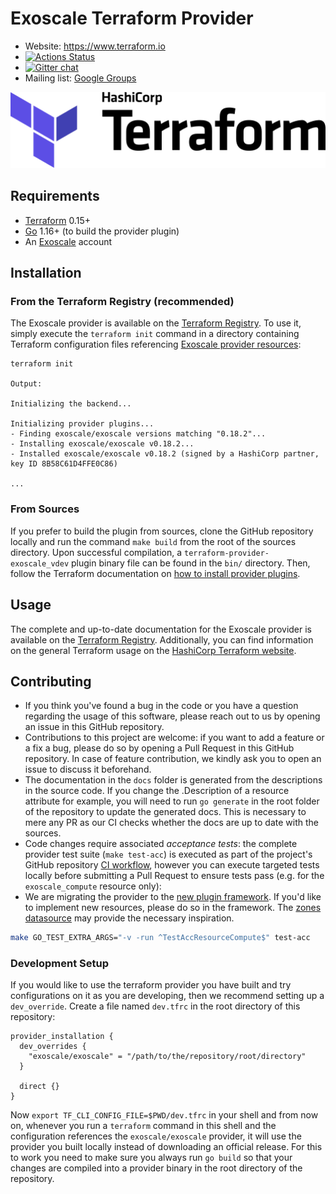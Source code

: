 # Exoscale Terraform Provider

- Website: https://www.terraform.io
- [![Actions Status](https://github.com/exoscale/terraform-provider-exoscale/workflows/run-acceptance-tests/badge.svg?branch=master)](https://github.com/exoscale/terraform-provider-exoscale/actions?query=workflow%3Arun-acceptance-tests+branch%3Amaster)
- [![Gitter chat](https://badges.gitter.im/hashicorp-terraform/Lobby.png)](https://gitter.im/hashicorp-terraform/Lobby)
- Mailing list: [Google Groups](http://groups.google.com/group/terraform-tool)

<img src="https://raw.githubusercontent.com/hashicorp/terraform-website/master/public/img/logo-hashicorp.svg" width="600px">


## Requirements

- [Terraform](https://www.terraform.io/downloads.html) 0.15+
- [Go](https://golang.org/doc/install) 1.16+ (to build the provider plugin)
- An [Exoscale](https://portal.exoscale.com/register) account


## Installation

### From the Terraform Registry (recommended)

The Exoscale provider is available on the [Terraform Registry][tf-exo-registry].
To use it, simply execute the `terraform init` command in a directory containing
Terraform configuration files referencing [Exoscale provider
resources][tf-exo-doc]:

```console
terraform init

Output:

Initializing the backend...

Initializing provider plugins...
- Finding exoscale/exoscale versions matching "0.18.2"...
- Installing exoscale/exoscale v0.18.2...
- Installed exoscale/exoscale v0.18.2 (signed by a HashiCorp partner, key ID 8B58C61D4FFE0C86)

...
```


### From Sources

If you prefer to build the plugin from sources, clone the GitHub repository
locally and run the command `make build` from the root of the sources directory.
Upon successful compilation, a `terraform-provider-exoscale_vdev` plugin binary
file can be found in the `bin/` directory. Then, follow the Terraform
documentation on [how to install provider plugins][tf-doc-provider-install].


## Usage

The complete and up-to-date documentation for the Exoscale provider is
available on the [Terraform Registry][tf-exo-doc].  Additionally, you can find
information on the general Terraform usage on the [HashiCorp Terraform
website][tf-doc].


## Contributing

* If you think you've found a bug in the code or you have a question regarding
  the usage of this software, please reach out to us by opening an issue in
  this GitHub repository.
* Contributions to this project are welcome: if you want to add a feature or a
  fix a bug, please do so by opening a Pull Request in this GitHub repository.
  In case of feature contribution, we kindly ask you to open an issue to
  discuss it beforehand.
* The documentation in the `docs` folder is generated from the descriptions
  in the source code. If you change the .Description of a resource attribute
  for example, you will need to run `go generate` in the root folder of the
  repository to update the generated docs. This is necessary to mere any PR
  as our CI checks whether the docs are up to date with the sources.
* Code changes require associated *acceptance tests*: the complete provider
  test suite (`make test-acc`) is executed as part of the project's GitHub
  repository [CI workflow][tf-exo-gh-ci], however you can execute targeted
  tests locally before submitting a Pull Request to ensure tests pass (e.g. for
  the `exoscale_compute` resource only):
* We are migrating the provider to the [new plugin framework](https://developer.hashicorp.com/terraform/plugin/framework). 
  If you'd like to implement new resources, please do so in the framework.
  The [zones datasource](./pkg/resources/zones/datasource.go) may provide the necessary inspiration.

```sh
make GO_TEST_EXTRA_ARGS="-v -run ^TestAccResourceCompute$" test-acc
```

### Development Setup

If you would like to use the terraform provider you have built and try
configurations on it as you are developing, then we recommend setting up
a `dev_override`. Create a file named `dev.tfrc` in the root directory
of this repository:

``` hcl
provider_installation {
  dev_overrides {
    "exoscale/exoscale" = "/path/to/the/repository/root/directory"
  }

  direct {}
}
```

Now `export TF_CLI_CONFIG_FILE=$PWD/dev.tfrc` in your shell and from now
on, whenever you run a `terraform` command in this shell and the configuration
references the `exoscale/exoscale` provider, it will use the provider you
built locally instead of downloading an official release. For this to work
you need to make sure you always run `go build` so that your changes are
compiled into a provider binary in the root directory of the repository.


[tf-doc-provider-install]: https://www.terraform.io/docs/configuration/provider-requirements.html#provider-installation
[tf-doc]: https://www.terraform.io/docs/index.html
[tf-exo-doc]: https://registry.terraform.io/providers/exoscale/exoscale/latest/docs
[tf-exo-gh-ci]: https://github.com/exoscale/terraform-provider-exoscale/actions?query=workflow%3ACI
[tf-exo-registry]: https://registry.terraform.io/providers/exoscale/exoscale/latest
